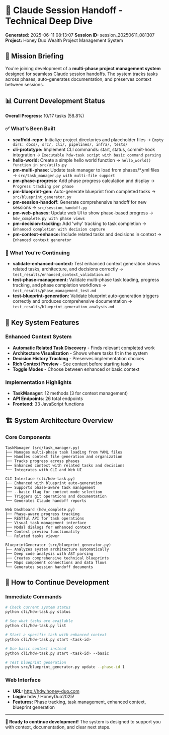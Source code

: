 # 🤝 Claude Session Handoff - Technical Deep Dive

**Generated:** 2025-06-11 08:13:07
**Session ID:** session_20250611_081307
**Project:** Honey Duo Wealth Project Management System

## 🎯 Mission Briefing

You're joining development of a **multi-phase project management system** designed for seamless Claude session handoffs. The system tracks tasks across phases, auto-generates documentation, and preserves context between sessions.

## 📊 Current Development Status

**Overall Progress:** 10/17 tasks (58.8%)

### ✅ What's Been Built
- **scaffold-repo:** Initialize project directories and placeholder files → `Empty dirs: docs/, src/, cli/, pipelines/, infra/, tests/`
- **cli-prototype:** Implement CLI commands: start, status, commit-hook integration → `Executable hdw-task script with basic command parsing`
- **hello-world:** Create a simple hello world function → `hello_world() function in src/utils.py`
- **pm-multi-phase:** Update task manager to load from phases/*.yml files → `src/task_manager.py with multi-file support`
- **pm-phase-progress:** Add phase progress calculation and display → `Progress tracking per phase`
- **pm-blueprint-gen:** Auto-generate blueprint from completed tasks → `src/blueprint_generator.py`
- **pm-session-handoff:** Generate comprehensive handoff for new sessions → `src/session_handoff.py`
- **pm-web-phases:** Update web UI to show phase-based progress → `hdw_complete.py with phase views`
- **pm-decision-tracking:** Add 'why' tracking to task completion → `Enhanced completion with decision capture`
- **pm-context-enhance:** Include related tasks and decisions in context → `Enhanced context generator`

### 🔄 What You're Continuing
- **validate-enhanced-context:** Test enhanced context generation shows related tasks, architecture, and decisions correctly → `test_results/enhanced_context_validation.md`
- **test-phase-management:** Validate multi-phase task loading, progress tracking, and phase completion workflows → `test_results/phase_management_test.md`
- **test-blueprint-generation:** Validate blueprint auto-generation triggers correctly and produces comprehensive documentation → `test_results/blueprint_generation_analysis.md`


## 🎯 Key System Features

### Enhanced Context System
- **Automatic Related Task Discovery** - Finds relevant completed work
- **Architecture Visualization** - Shows where tasks fit in the system
- **Decision History Tracking** - Preserves implementation choices
- **Rich Context Preview** - See context before starting tasks
- **Toggle Modes** - Choose between enhanced or basic context

### Implementation Highlights
- **TaskManager**: 12 methods (3 for context management)
- **API Endpoints**: 26 total endpoints
- **Frontend**: 33 JavaScript functions


## 🏗️ System Architecture Overview

### Core Components
```
TaskManager (src/task_manager.py)
├── Manages multi-phase task loading from YAML files
├── Handles context file generation and organization  
├── Tracks progress across phases
├── Enhanced context with related tasks and decisions
└── Integrates with CLI and Web UI

CLI Interface (cli/hdw-task.py)
├── Enhanced with blueprint auto-generation
├── Supports phase-aware task management
├── --basic flag for context mode selection
├── Triggers git operations and documentation
└── Generates Claude handoff reports

Web Dashboard (hdw_complete.py)  
├── Phase-aware progress tracking
├── RESTful API for task operations
├── Visual task management interface
├── Modal dialogs for enhanced context
├── Context preview functionality
└── Related tasks viewer

BlueprintGenerator (src/blueprint_generator.py)
├── Analyzes system architecture automatically
├── Deep code analysis with AST parsing
├── Creates comprehensive technical blueprints
├── Maps component connections and data flows
└── Generates session handoff documents
```

## 🚀 How to Continue Development

### Immediate Commands
```bash
# Check current system status
python cli/hdw-task.py status

# See what tasks are available
python cli/hdw-task.py list

# Start a specific task with enhanced context
python cli/hdw-task.py start <task-id>

# Use basic context instead
python cli/hdw-task.py start <task-id> --basic

# Test blueprint generation
python src/blueprint_generator.py update --phase-id 1
```

### Web Interface
- **URL:** http://hdw.honey-duo.com
- **Login:** hdw / HoneyDuo2025!
- **Features:** Phase tracking, task management, enhanced context, blueprint generation

---

**🚀 Ready to continue development!** The system is designed to support you with context, documentation, and clear next steps.
